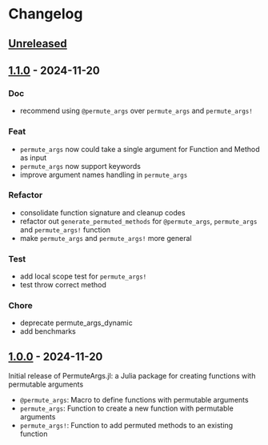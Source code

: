 # Changelog

## [Unreleased]

## [1.1.0] - 2024-11-20

### Doc

- recommend using `@permute_args` over `permute_args` and `permute_args!`

### Feat

- `permute_args` now could take a single argument for Function and Method as input
- `permute_args` now support keywords
- improve argument names handling in `permute_args`

### Refactor

- consolidate function signature and cleanup codes
- refactor out `generate_permuted_methods` for `@permute_args`, `permute_args` and `permute_args!` function
- make `permute_args` and `permute_args!` more general

### Test

- add local scope test for `permute_args!`
- test throw correct method

### Chore

- deprecate permute_args_dynamic
- add benchmarks

## [1.0.0] - 2024-11-20

Initial release of PermuteArgs.jl: a Julia package for creating functions with permutable arguments

- `@permute_args`: Macro to define functions with permutable arguments
- `permute_args`: Function to create a new function with permutable arguments
- `permute_args!`: Function to add permuted methods to an existing function

[unreleased]: https://github.com/Beforerr/PermuteArgs.jl/compare/v1.1.0...HEAD
[1.1.0]: https://github.com/Beforerr/PermuteArgs.jl/compare/v1.0.0...v1.1.0
[1.0.0]: https://github.com/Beforerr/PermuteArgs.jl/commits/v1.0.0